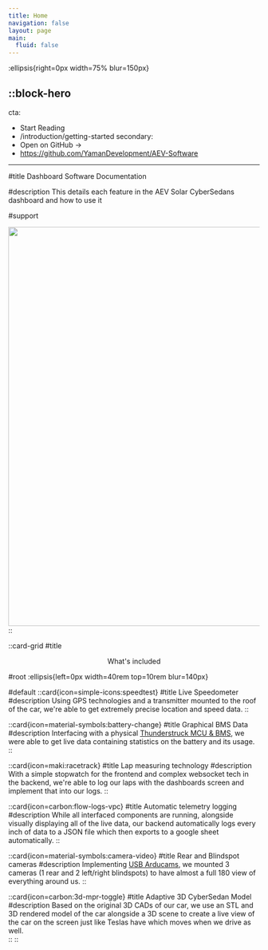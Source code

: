 ```yaml
---
title: Home
navigation: false
layout: page
main:
  fluid: false
---
```


:ellipsis{right=0px width=75% blur=150px}

::block-hero
---
cta:
  - Start Reading
  - /introduction/getting-started
secondary:
  - Open on GitHub →
  - https://github.com/YamanDevelopment/AEV-Software
---

#title
Dashboard Software Documentation

#description
This details each feature in the AEV Solar CyberSedans dashboard and how to use it 

#support
  <center>
    <img width="800" src="/AEVCutout.png" />
  </center>
::

::card-grid
#title
<center>
  What's included
</center>

#root
:ellipsis{left=0px width=40rem top=10rem blur=140px}

#default
  ::card{icon=simple-icons:speedtest}
  #title
  Live Speedometer
  #description
  Using GPS technologies and a transmitter mounted to the roof of the car, we're able to get extremely precise location and speed data.
  ::

  ::card{icon=material-symbols:battery-change}
  #title
  Graphical BMS Data
  #description
  Interfacing with a physical [Thunderstruck MCU & BMS](https://www.thunderstruck-ev.com), we were able to get live data containing statistics on the battery and its usage.
  ::

  ::card{icon=maki:racetrack}
  #title
  Lap measuring technology
  #description
  With a simple stopwatch for the frontend and complex websocket tech in the backend, we're able to log our laps with the dashboards screen and implement that into our logs.
  ::

  ::card{icon=carbon:flow-logs-vpc}
  #title
  Automatic telemetry logging
  #description
  While all interfaced components are running, alongside visually displaying all of the live data, our backend automatically logs every inch of data to a JSON file which then exports to a google sheet automatically.
  ::

  ::card{icon=material-symbols:camera-video}
  #title
  Rear and Blindspot cameras
  #description
  Implementing [USB Arducams](https://www.arducam.com/product/arducam-1080p-day-night-vision-usb-camera-2mp-infrared-webcam-with-automatic-ir-cut-switching-and-ir-leds/), we mounted 3 cameras (1 rear and 2 left/right blindspots) to have almost a full 180 view of everything around us.
  ::

  ::card{icon=carbon:3d-mpr-toggle}
  #title
  Adaptive 3D CyberSedan Model
  #description
  Based on the original 3D CADs of our car, we use an STL and 3D rendered model of the car alongside a 3D scene to create a live view of the car on the screen just like Teslas have which moves when we drive as well.   
  ::
::
